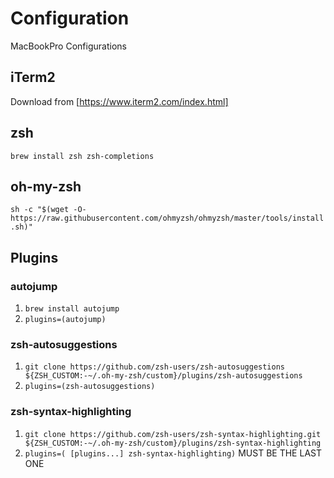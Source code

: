 # Configuration
MacBookPro Configurations

## iTerm2
Download from [https://www.iterm2.com/index.html]

## zsh
`brew install zsh zsh-completions`

## oh-my-zsh
`sh -c "$(wget -O- https://raw.githubusercontent.com/ohmyzsh/ohmyzsh/master/tools/install.sh)"`

## Plugins
### autojump
1. `brew install autojump`
2. `plugins=(autojump)`

### zsh-autosuggestions
1. `git clone https://github.com/zsh-users/zsh-autosuggestions ${ZSH_CUSTOM:-~/.oh-my-zsh/custom}/plugins/zsh-autosuggestions`
2. `plugins=(zsh-autosuggestions)`

### zsh-syntax-highlighting
1. `git clone https://github.com/zsh-users/zsh-syntax-highlighting.git ${ZSH_CUSTOM:-~/.oh-my-zsh/custom}/plugins/zsh-syntax-highlighting`
2. `plugins=( [plugins...] zsh-syntax-highlighting)`  MUST BE THE LAST ONE

